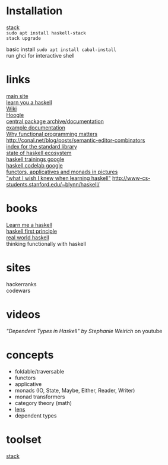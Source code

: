 # Installation
[stack](https://docs.haskellstack.org/en/stable/README/)  
`sudo apt install haskell-stack`  
`stack upgrade`  

basic install `sudo apt install cabal-install`  
run ghci for interactive shell  

# links
[main site](https://www.haskell.org/)  
[learn you a haskell](http://learnyouahaskell.com/chapters)  
[Wiki](https://wiki.haskell.org/Haskell)  
[Hoogle](https://hoogle.haskell.org/)  
[central package archive/documentation](https://hackage.haskell.org/)  
[example documentation](https://hackage.haskell.org/package/base/docs/Data-Maybe.html)  
[Why functional programming matters](https://github.com/rust-lang/rustlings)  
<http://conal.net/blog/posts/semantic-editor-combinators>  
[index for the standard library](https://downloads.haskell.org/~ghc/latest/docs/html/libraries/)  
[state of haskell ecosystem](https://github.com/Gabriel439/post-rfc/blob/master/sotu.md)  
[haskell trainings google](https://github.com/google/haskell-trainings)  
[haskell codelab google](https://github.com/google/haskell-codelab)  
[functors, applicatives and monads in pictures](adit.io)  
["what I wish I knew when learning haskell"](http://dev.stephendiehl.com/hask/) 
<http://www-cs-students.stanford.edu/~blynn/haskell/>  

# books
[Learn me a haskell](http://learnyouahaskell.com/chapters)  
[haskell first principle](haskellbook.com)  
[real world haskell](book.realworldhaskell.org)  
thinking functionally with haskell  

# sites
hackerranks  
codewars  

# videos
_"Dependent Types in Haskell" by Stephanie Weirich_ on youtube

# concepts
* foldable/traversable
* functors
* applicative
* monads (IO, State, Maybe, Either, Reader, Writer)
* monad transformers
* category theory (math)
* [lens](http://lens.github.io/tutorial.html)
* dependent types

# toolset
[stack](https://docs.haskellstack.org/en/stable/README/)

